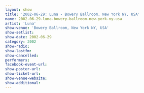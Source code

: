 ```yaml
---
layout: show
title: '2002-06-29: Luna - Bowery Ballroom, New York NY, USA'
name: 2002-06-29-luna-bowery-ballroom-new-york-ny-usa
artist: 'Luna'
show-venue: 'Bowery Ballroom, New York NY, USA'
show-setlist: 
show-date: 2002-06-29
category: 2002
show-radio: 
show-lastfm: 
show-cancelled: 
performers: 
facebook-event-url: 
show-poster-url: 
show-ticket-url: 
show-venue-website: 
show-additional: 
---
```


